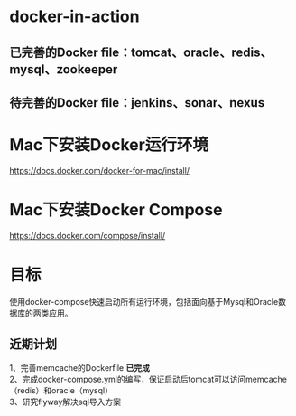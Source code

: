 # docker-in-action
## 已完善的Docker file：tomcat、oracle、redis、mysql、zookeeper
## 待完善的Docker file：jenkins、sonar、nexus

# Mac下安装Docker运行环境
https://docs.docker.com/docker-for-mac/install/

# Mac下安装Docker Compose
https://docs.docker.com/compose/install/

# 目标
使用docker-compose快速启动所有运行环境，包括面向基于Mysql和Oracle数据库的两类应用。

## 近期计划
1、完善memcache的Dockerfile  <b>已完成</b>  <br>
2、完成docker-compose.yml的编写，保证启动后tomcat可以访问memcache（redis）和oracle（mysql）<br>
3、研究flyway解决sql导入方案

